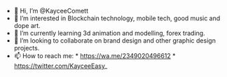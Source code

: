 - 👋 Hi, I’m @KayceeComett
- 👀 I’m interested in Blockchain technology, mobile tech, good music and dope art.
- 🌱 I’m currently learning 3d animation and modelling, forex trading.
- 💞️ I’m looking to collaborate on brand design and other graphic design projects.
- 📫 How to reach me:
      * https://wa.me/2349020496612
      * https://twitter.com/KayceeEasy_
<!---
KayceeComett/KayceeComett is a ✨ special ✨ repository because its `README.md` (this file) appears on your GitHub profile.
You can click the Preview link to take a look at your changes.
--->
